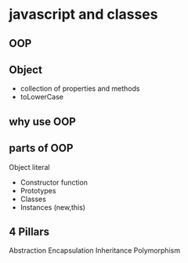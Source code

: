 # javascript and classes

## OOP

## Object
- collection of properties and methods
- toLowerCase


## why use OOP

## parts of OOP
Object literal

- Constructor function
- Prototypes
- Classes
- Instances (new,this)


## 4 Pillars
Abstraction
Encapsulation
Inheritance
Polymorphism